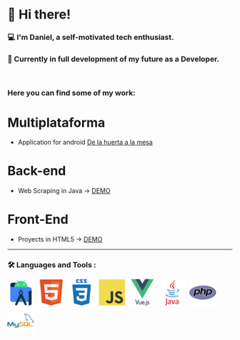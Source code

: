 <h1>👋 Hi there!</h1>
<h3>
💻  I'm Daniel, a self-motivated tech enthusiast.
</h3>
<h3>
🌱 Currently in full development of my future as a Developer.
</h3>
<br>
<h3> Here you can find some of my work: </h3>
<p>

# Multiplataforma
  
  - Application for android [De la huerta a la mesa](https://github.com/danielrs89/de-la-huerta-a-la-mesa)

# Back-end

  - Web Scraping in Java -> [DEMO](https://github.com/danielrs89/FinalPractice_Scrapp)

# Front-End

  - Proyects in HTML5 -> [DEMO](https://danielrs89.github.io/sudja89.github.io/)

---

### :hammer_and_wrench: Languages and Tools :

<div>


  <img src="https://github.com/devicons/devicon/blob/master/icons/androidstudio/androidstudio-original.svg" title="HTML5" alt="HTML" width="60" height="60"/>&nbsp;
  <img src="https://github.com/devicons/devicon/blob/master/icons/html5/html5-original.svg" title="HTML5" alt="HTML" width="60" height="60"/>&nbsp;
  <img src="https://github.com/devicons/devicon/blob/master/icons/css3/css3-plain-wordmark.svg"  title="CSS3" alt="CSS" width="60" height="60"/>&nbsp;
  <img src="https://github.com/devicons/devicon/blob/master/icons/javascript/javascript-original.svg" title="JavaScript" alt="JavaScript" width="60" height="60"/>&nbsp;
      <img src="https://github.com/devicons/devicon/blob/master/icons/vuejs/vuejs-original-wordmark.svg" title="Vue" alt="Vue" width="60" height="60"/>&nbsp;
    <img src="https://github.com/devicons/devicon/blob/master/icons/java/java-original-wordmark.svg" title="Java" alt="Java" width="60" height="60"/>&nbsp;
    <img src="https://github.com/devicons/devicon/blob/master/icons/php/php-original.svg" title="Java" alt="Java" width="60" height="60"/>&nbsp;
  <img src="https://github.com/devicons/devicon/blob/master/icons/mysql/mysql-original-wordmark.svg" title="MySQL"  alt="MySQL" width="60" height="60"/>&nbsp;

</div>
